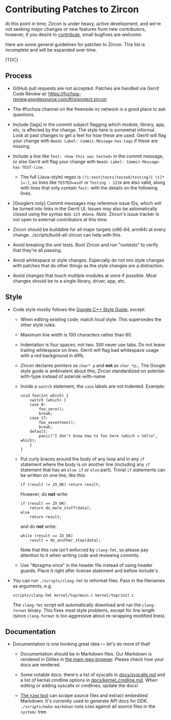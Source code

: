 # Contributing Patches to Zircon

At this point in time, Zircon is under heavy, active development, and we're
not seeking major changes or new features from new contributors, however, if
you desire to [contribute](https://fuchsia.googlesource.com/fuchsia/+/master/docs/CONTRIBUTING.md), small bugfixes are welcome.

Here are some general guidelines for patches to Zircon.  This list is
incomplete and will be expanded over time.

[TOC]

## Process

*   GitHub pull requests are not accepted. Patches are handled via Gerrit Code
    Review at: https://fuchsia-review.googlesource.com/#/q/project:zircon

*   The #fuchsia channel on the freenode irc network is a good place to ask
    questions.

*   Include [tags] in the commit subject flagging which module, library, app,
    etc, is affected by the change. The style here is somewhat informal. Look at
    past changes to get a feel for how these are used. Gerrit will flag your
    change with `Needs Label: Commit-Message-has-tags` if these are missing.

*   Include a line like `Test: <how this was tested>` in the commit message, or
    else Gerrit will flag your change with `Needs Label:
    Commit-Message-has-TEST-line`.

    *   The full (Java-style) regex is `(?i:test|tests|tested|testing)[
        \t]*[=:]`, so lines like `TESTED=asdf` or `Testing : 1234` are also
        valid, along with lines that only contain `Test:` with the details on
        the following lines.

*   [Googlers only] Commit messages may reference issue IDs, which will be
    turned into links in the Gerrit UI. Issues may also be automatically closed
    using the syntax `BUG-123 #done`. *Note*: Zircon's issue tracker is not open
    to external contributors at this time.

*   Zircon should be buildable for all major targets (x86-64, arm64) at every
    change. ./scripts/build-all-zircon can help with this.

*   Avoid breaking the unit tests. Boot Zircon and run "runtests" to verify that
    they're all passing.

*   Avoid whitespace or style changes. Especially do not mix style changes with
    patches that do other things as the style changes are a distraction.

*   Avoid changes that touch multiple modules at once if possible. Most changes
    should be to a single library, driver, app, etc.

## Style

* Code style mostly follows the [Google C++ Style Guide][google-style-guide], except:

    - When editing existing code, match local style.  This supersedes the other style rules.

    - Maximum line width is 100 characters rather than 80.

    - Indentation is four spaces, not two.  Still never use tabs.  Do not leave trailing whitespace
      on lines.  Gerrit will flag bad whitespace usage with a red background in diffs.

    - Zircon declares pointers as `char* p` and **not** as `char *p;`.  The Google style guide is
      ambivalent about this; Zircon standardized on asterisk-with-type instead of
      asterisk-with-name.

    - Inside a `switch` statement, the `case` labels are not indented.  Example:

          void foo(int which) {
              switch (which) {
              case 0:
                  foo_zero();
                  break;
              case 17:
                  foo_seventeen();
                  break;
              default:
                  panic("I don't know how to foo here (which = %d)\n", which);
              }
          }

    - Put curly braces around the body of any loop and in any `if` statement where the body is on
      another line (including any `if` statement that has an `else if` or `else` part). Trivial `if`
      statements can be written on one line, like this:

          if (result != ZX_OK) return result;

       However, do **not** write:

          if (result == ZX_OK)
              return do_more_stuff(data);
          else
              return result;

       and do **not** write:

          while (result == ZX_OK)
              result = do_another_step(data);

      Note that this rule isn't enforced by `clang-fmt`, so please pay attention to it when writing
      code and reviewing commits.

    - Use "#pragma once" in the header file instead of using header guards. Place it right after
      license statement and before include's.

* You can run `./scripts/clang-fmt` to reformat files.  Pass in the filenames as arguments, e.g.

      scripts/clang-fmt kernel/top/main.c kernel/top/init.c

  The `clang-fmt` script will automatically download and run the `clang-format` binary.  This fixes
  most style problems, except for line length (since `clang-format` is too aggressive about
  re-wrapping modified lines).

## Documentation

* Documentation is one honking great idea &mdash; let's do more of that!

    - Documentation should be in Markdown files.  Our Markdown is rendered in Gitiles in
      [the main repo browser][googlesource-docs]. Please check how your docs are rendered.

    - Some notable docs: there's a list of syscalls in [docs/syscalls.md][syscall-doc] and a list of
      kernel cmdline options in [docs/kernel_cmdline.md][cmdline-doc].  When editing or adding
      syscalls or cmdlines, update the docs!

    - [The `h2md` tool][h2md-doc] can scrape source files and extract embedded Markdown.  It's
      currently used to generate API docs for DDK.  `./scripts/make-markdown` runs `h2md` against
      all source files in the `system/` tree.

[google-style-guide]: https://google.github.io/styleguide/cppguide.html
[googlesource-docs]: https://fuchsia.googlesource.com/fuchsia/+/master/zircon/docs/
[syscall-doc]: https://fuchsia.googlesource.com/fuchsia/+/master/zircon/docs/syscalls.md
[cmdline-doc]: https://fuchsia.googlesource.com/fuchsia/+/master/zircon/docs/kernel_cmdline.md
[h2md-doc]: https://fuchsia.googlesource.com/fuchsia/+/master/zircon/docs/h2md.md
